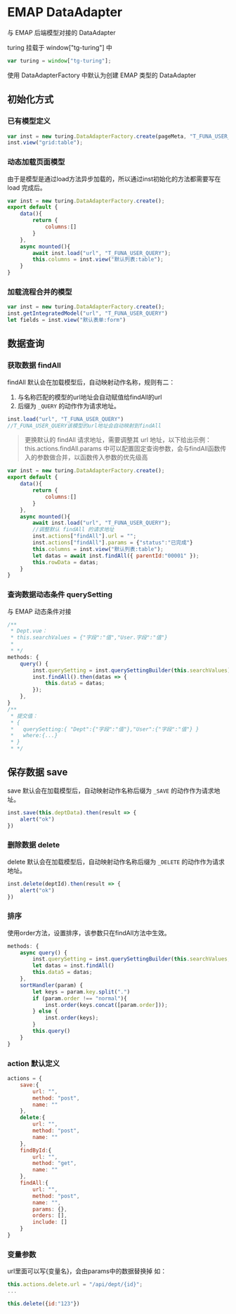 # EMAP DataAdapter

与 EMAP 后端模型对接的 DataAdapter

turing 挂载于 window["tg-turing"] 中

```js
var turing = window["tg-turing"];
```

使用 DataAdapterFactory 中默认为创建 EMAP 类型的 DataAdapter

## 初始化方式

### 已有模型定义

```js
var inst = new turing.DataAdapterFactory.create(pageMeta, "T_FUNA_USER_QUERY");
inst.view("grid:table");
```

### 动态加载页面模型

由于是模型是通过load方法异步加载的，所以通过inst初始化的方法都需要写在 load 完成后。

```js
var inst = new turing.DataAdapterFactory.create();
export default {
    data(){
        return {
            columns:[]
        }
    },
    async mounted(){
        await inst.load("url", "T_FUNA_USER_QUERY");
        this.columns = inst.view("默认列表:table");
    }
}
```

### 加载流程合并的模型

```js
var inst = new turing.DataAdapterFactory.create();
inst.getIntegratedModel("url", "T_FUNA_USER_QUERY")
let fields = inst.view("默认表单:form")
```


## 数据查询

### 获取数据 findAll

findAll 默认会在加载模型后，自动映射动作名称，规则有二：
1. 与名称匹配的模型的url地址会自动赋值给findAll的url
2. 后缀为 `_QUERY` 的动作作为请求地址。

```js
inst.load("url", "T_FUNA_USER_QUERY")
//T_FUNA_USER_QUERY该模型的url地址会自动映射到findAll
```


> 更换默认的 findAll 请求地址，需要调整其 url 地址，以下给出示例：
> this.actions.findAll.params 中可以配置固定查询参数，会与findAll函数传入的参数做合并，以函数传入参数的优先级高

```js
var inst = new turing.DataAdapterFactory.create();
export default {
    data(){
        return {
            columns:[]
        }
    },
    async mounted(){
        await inst.load("url", "T_FUNA_USER_QUERY");
        //调整默认 findAll 的请求地址
        inst.actions["findAll"].url = "";
        inst.actions["findAll"].params = {"status":"已完成"}
        this.columns = inst.view("默认列表:table");
        let datas = await inst.findAll({ parentId:"00001" });
        this.rowData = datas;
    }
}
```


### 查询数据动态条件 querySetting

与 EMAP 动态条件对接

```js
/**
 * Dept.vue：
 * this.searchValues = {"字段":"值","User.字段":"值"}
 * 
 * */
methods: {
    query() {
        inst.querySetting = inst.querySettingBuilder(this.searchValues);
        inst.findAll().then(datas => {
            this.data5 = datas;
        });
    },
}
/**
 * 提交值：
 * {
 *   querySetting:{ "Dept":{"字段":"值"},"User":{"字段":"值"} }
 *   where:{...}
 * }
 * */
```


## 保存数据 save

save 默认会在加载模型后，自动映射动作名称后缀为 `_SAVE` 的动作作为请求地址。

```js
inst.save(this.deptData).then(result => {
    alert("ok")
})
```


### 删除数据 delete

delete 默认会在加载模型后，自动映射动作名称后缀为 `_DELETE` 的动作作为请求地址。

```js
inst.delete(deptId).then(result => {
    alert("ok")
})
```


### 排序

使用order方法，设置排序，该参数只在findAll方法中生效。

```js
methods: {
    async query() {
        inst.querySetting = inst.querySettingBuilder(this.searchValues, "Dept");
        let datas = inst.findAll()
        this.data5 = datas;
    },
    sortHandler(param) {
        let keys = param.key.split(".")
        if (param.order !== "normal"){
            inst.order(keys.concat([param.order]));
        } else {
            inst.order(keys);
        }
        this.query()
    }
}
```



### action 默认定义

```js
actions = {
    save:{
        url: "",
        method: "post",
        name: ""
    },
    delete:{
        url: "",
        method: "post",
        name: ""
    },
    findById:{
        url: "",
        method: "get",
        name: ""
    },
    findAll:{
        url: "",
        method: "post",
        name: "",
        params: {},
        orders: [],
        include: []
    }
}
```

### 变量参数

url里面可以写{变量名}，会由params中的数据替换掉
如：
```js
this.actions.delete.url = "/api/dept/{id}";
...

this.delete({id:"123"})

```